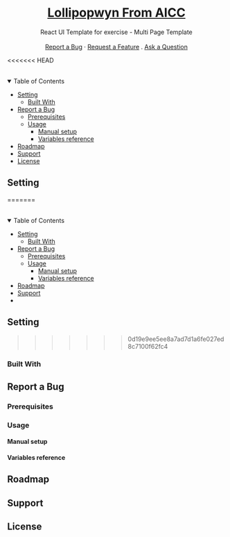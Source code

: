 <h1 align="center">
  <a href="#">
   Lollipopwyn From AICC
  </a>
</h1>

<div align="center">
 React UI Template for exercise - Multi Page Template
  <br />
  <br />
  <a href="#">Report a Bug</a>
  ·
  <a href="#">Request a Feature</a>
  .
  <a href="#">Ask a Question</a>
</div>

<<<<<<< HEAD

</div>

<div align="left">
<br />

<details open="open">
<summary>Table of Contents</summary>

- [Setting](#setting)
  - [Built With](#built-with)
- [Report a Bug](#report-a-bug)
  - [Prerequisites](#prerequisites)
  - [Usage](#usage)
    - [Manual setup](#manual-setup)
    - [Variables reference](#variables-reference)
- [Roadmap](#roadmap)
- [Support](#support)
- [License](#license)

</details>

## Setting

=======

</div>

<div align="left">
<br />

<details open="open">
<summary>Table of Contents</summary>

- [Setting](#setting)
  - [Built With](#built-with)
- [Report a Bug](#report-a-bug)
  - [Prerequisites](#prerequisites)
  - [Usage](#usage)
    - [Manual setup](#manual-setup)
    - [Variables reference](#variables-reference)
- [Roadmap](#roadmap)
- [Support](#support)
-

</details>

## Setting

> > > > > > > 0d19e9ee5ee8a7ad7d1a6fe027ed8c7100f62fc4

<tr>
<td>

### Built With

## Report a Bug

### Prerequisites

### Usage

#### Manual setup

#### Variables reference

## Roadmap

## Support

## License
